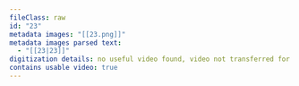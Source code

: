 ```yaml
---
fileClass: raw
id: "23"
metadata images: "[[23.png]]"
metadata images parsed text:
  - "[[23|23]]"
digitization details: no useful video found, video not transferred for parsing
contains usable video: true
---
```

